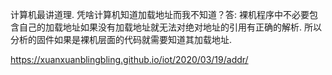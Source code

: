 
计算机最讲道理. 凭啥计算机知道加载地址而我不知道？答: 裸机程序中不必要包含自己的加载地址如果没有加载地址就无法对绝对地址的引用有正确的解析. 所以分析的固件如果是裸机层面的代码就需要知道其加载地址. 

https://xuanxuanblingbling.github.io/iot/2020/03/19/addr/

